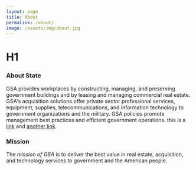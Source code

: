 ```yaml
---
layout: page
title: About
permalink: /about/
image: /assets/img/about.jpg
---
```


# H1

### About State

GSA provides workplaces by constructing, managing, and preserving government buildings and by leasing and managing commercial real estate. GSA's acquisition solutions offer private sector professional services, equipment, supplies, telecommunications, and information technology to government organizations and the military. GSA policies promote management best practices and efficient government operations. this is a [link](link.com) and [another link](anotherlink.com).

### Mission

The _mission of GSA_ is to deliver the best value in real estate, acquisition, and technology services to government and the American people.
